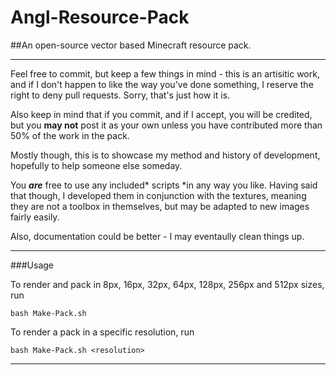 # Angl-Resource-Pack
##An open-source vector based Minecraft resource pack.
***

Feel free to commit, but keep a few things in mind - this is an artisitic work, and if I don't happen to like the way you've done something, I reserve the right to deny pull requests. Sorry, that's just how it is.

Also keep in mind that if you commit, and if I accept, you will be credited, but you **may not** post it as your own unless you have contributed more than 50% of the work in the pack.

Mostly though, this is to showcase my method and history of development, hopefully to help someone else someday.

You ***are*** free to use any included* scripts *in any way you like.
Having said that though, I developed them in conjunction with the textures, meaning they are not a toolbox in themselves, but may be adapted to new images fairly easily.

Also, documentation could be better - I may eventaully clean things up.

***

###Usage

To render and pack in 8px, 16px, 32px, 64px, 128px, 256px and 512px sizes, run

	bash Make-Pack.sh

To render a pack in a specific resolution, run

	bash Make-Pack.sh <resolution>
***
